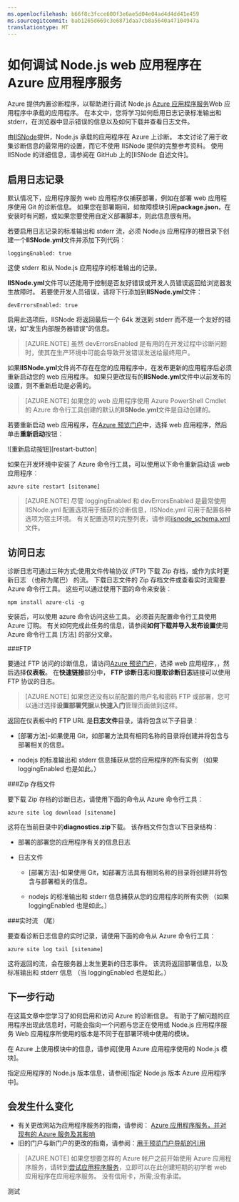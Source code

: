 ```yaml
---
ms.openlocfilehash: b66f8c3fcce600f3e6ae5d04e04ad4d4dd41e459
ms.sourcegitcommit: bab1265d669c3e6871daa7cb8a5640a47104947a
translationtype: MT
---
```

<properties
    pageTitle="如何调试 Node.js web 应用程序在 Azure 应用程序服务"
    description="了解如何调试 Node.js web 应用程序在 Azure 应用程序服务。"
    tags="azure-portal"
    services="app-service\web"
    documentationCenter="nodejs"
    authors="TomArcher"
    manager="wpickett"
    editor="mollybos"/>

<tags
    ms.service="app-service-web"
    ms.workload="web"
    ms.tgt_pltfrm="na"
    ms.devlang="nodejs"
    ms.topic="article"
    ms.date="08/11/2015"
    ms.author="tarcher"/>

# 如何调试 Node.js web 应用程序在 Azure 应用程序服务

Azure 提供内置诊断程序，以帮助进行调试 Node.js [Azure 应用程序服务](http://go.microsoft.com/fwlink/?LinkId=529714)Web 应用程序中承载的应用程序。 在本文中，您将学习如何启用日志记录标准输出和 stderr，在浏览器中显示错误的信息以及如何下载并查看日志文件。

由[IISNode]提供，Node.js 承载的应用程序在 Azure 上诊断。 本文讨论了用于收集诊断信息的最常用的设置，而它不使用 IISNode 提供的完整参考资料。 使用 IISNode 的详细信息，请参阅在 GitHub 上的[IISNode 自述文件]。

<a id="enablelogging"></a>
## 启用日志记录

默认情况下，应用程序服务 web 应用程序仅捕获部署，例如在部署 web 应用程序使用 Git 的诊断信息。 如果您在部署期间，如故障模块引用**package.json**，在安装时有问题，或如果您要使用自定义部署脚本，则此信息很有用。

若要启用日志记录的标准输出和 stderr 流，必须 Node.js 应用程序的根目录下创建一个**IISNode.yml**文件并添加下列代码︰

    loggingEnabled: true

这使 stderr 和从 Node.js 应用程序的标准输出的记录。

**IISNode.yml**文件可以还能用于控制是否友好错误或开发人员错误返回给浏览器发生故障时。 若要使开发人员错误，请将下行添加到**IISNode.yml**文件︰

    devErrorsEnabled: true

启用此选项后，IISNode 将返回最后一个 64k 发送到 stderr 而不是一个友好的错误，如"发生内部服务器错误"的信息。

> [AZURE.NOTE] 虽然 devErrorsEnabled 是有用的在开发过程中诊断问题时，使其在生产环境中可能会导致开发错误发送给最终用户。

如果**IISNode.yml**文件尚不存在在您的应用程序中，在发布更新的应用程序后必须重新启动您的 web 应用程序。 如果只更改现有的**IISNode.yml**文件中以前发布的设置，则不重新启动是必需的。

> [AZURE.NOTE] 如果您的 web 应用程序使用 Azure PowerShell Cmdlet 的 Azure 命令行工具创建的默认的**IISNode.yml**文件是自动创建的。

若要重新启动 web 应用程序，在[Azure 预览门户](https://portal.azure.com)中，选择 web 应用程序，然后单击**重新启动**按钮︰

![重新启动按钮][restart-button]

如果在开发环境中安装了 Azure 命令行工具，可以使用以下命令重新启动该 web 应用程序︰

    azure site restart [sitename]

> [AZURE.NOTE] 尽管 loggingEnabled 和 devErrorsEnabled 是最常使用 IISNode.yml 配置选项用于捕获的诊断信息，IISNode.yml 可用于配置各种选项为宿主环境。 有关配置选项的完整列表，请参阅[iisnode_schema.xml](https://github.com/tjanczuk/iisnode/blob/master/src/config/iisnode_schema.xml)文件。

<a id="viewlogs"></a>
## 访问日志

诊断日志可通过三种方式;使用文件传输协议 (FTP) 下载 Zip 存档，或作为实时更新日志 （也称为尾巴） 的流。 下载日志文件的 Zip 存档文件或查看实时流需要 Azure 命令行工具。 这些可以通过使用下面的命令来安装︰

    npm install azure-cli -g

安装后，可以使用 azure 命令访问这些工具。 必须首先配置命令行工具使用 Azure 订购。 有关如何完成此任务的信息，请参阅**如何下载并导入发布设置**使用 Azure 命令行工具 [方法] 的部分文章。

###FTP

要通过 FTP 访问的诊断信息，请访问[Azure 预览门户](https://portal.azure.com)，选择 web 应用程序，，然后选择**仪表板**。 在**快速链接**部分中， **FTP 诊断日志**和**提取诊断日志**链接可以使用 FTP 协议的日志。

> [AZURE.NOTE] 如果您还没有以前配置的用户名和密码 FTP 或部署，您可以通过选择**设置部署凭据**从**快速入门**管理页面做到这样。

返回在仪表板中的 FTP URL 是**日志文件**目录，请将包含以下子目录︰

* [部署方法]-如果使用 Git，如部署方法具有相同名称的目录将创建并将包含与部署相关的信息。

* nodejs 的标准输出和 stderr 信息捕获从您的应用程序的所有实例 （如果 loggingEnabled 也是如此。）

###Zip 存档文件

要下载 Zip 存档的诊断日志，请使用下面的命令从 Azure 命令行工具︰

    azure site log download [sitename]

这将在当前目录中的**diagnostics.zip**下载。 该存档文件包含以下目录结构︰

* 部署的部署您的应用程序有关的信息日志

* 日志文件

    * [部署方法]-如果使用 Git，如部署方法具有相同名称的目录将创建并将包含与部署相关的信息。

    * nodejs 的标准输出和 stderr 信息捕获从您的应用程序的所有实例 （如果 loggingEnabled 也是如此。）

###实时流 （尾）

要查看诊断日志信息的实时记录，请使用下面的命令从 Azure 命令行工具︰

    azure site log tail [sitename]

这将返回的流，会在服务器上发生更新的日志事件。 该流将返回部署信息，以及标准输出和 stderr 信息 （当 loggingEnabled 也是如此。）

<a id="nextsteps"></a>
## 下一步行动

在这篇文章中您学习了如何启用和访问 Azure 的诊断信息。 有助于了解问题的应用程序出现此信息时，可能会指向一个问题与您正在使用或 Node.js 应用程序服务 Web 应用程序所使用的版本是不同于在部署环境中使用的模块。

在 Azure 上使用模块中的信息，请参阅[使用 Azure 应用程序使用的 Node.js 模块]。

指定应用程序的 Node.js 版本信息，请参阅[指定 Node.js 版本 Azure 应用程序中]。

## 会发生什么变化
* 有关更改网站为应用程序服务的指南，请参阅︰ [Azure 应用程序服务，并对现有的 Azure 服务及其影响](http://go.microsoft.com/fwlink/?LinkId=529714)
* 旧的门户与新门户的更改的指南，请参阅︰[用于预览门户导航的引用](http://go.microsoft.com/fwlink/?LinkId=529715)

>[AZURE.NOTE] 如果您想要怎样的 Azure 帐户之前开始使用 Azure 应用程序服务，请转到[尝试应用程序服务](http://go.microsoft.com/fwlink/?LinkId=523751)，立即可以在此创建短期的初学者 web 应用程序在应用程序服务。 没有信用卡，所需;没有承诺。

[IISNode]: https://github.com/tjanczuk/iisnode
[IISNode 自述]: https://github.com/tjanczuk/iisnode#readme
[如何使用 Azure 的命令行界面]: ../xplat-cli.md
[Node.js 模块使用 Azure 应用程序]: ../nodejs-use-node-modules-azure-apps.md
[在 Azure 应用程序指定 Node.js 版本]: ../nodejs-specify-node-version-azure-apps.md

[重启按钮]: ./media/web-sites-nodejs-debug/restartbutton.png
 

测试
